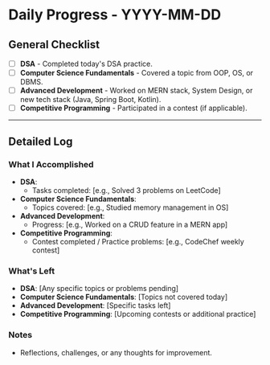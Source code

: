 # Daily Progress - YYYY-MM-DD

## General Checklist

- [ ] **DSA** - Completed today's DSA practice.
- [ ] **Computer Science Fundamentals** - Covered a topic from OOP, OS, or DBMS.
- [ ] **Advanced Development** - Worked on MERN stack, System Design, or new tech stack (Java, Spring Boot, Kotlin).
- [ ] **Competitive Programming** - Participated in a contest (if applicable).

---

## Detailed Log

### What I Accomplished

- **DSA**:
  - Tasks completed: [e.g., Solved 3 problems on LeetCode]
- **Computer Science Fundamentals**:
  - Topics covered: [e.g., Studied memory management in OS]
- **Advanced Development**:
  - Progress: [e.g., Worked on a CRUD feature in a MERN app]
- **Competitive Programming**:
  - Contest completed / Practice problems: [e.g., CodeChef weekly contest]

### What's Left

- **DSA**: [Any specific topics or problems pending]
- **Computer Science Fundamentals**: [Topics not covered today]
- **Advanced Development**: [Specific tasks left]
- **Competitive Programming**: [Upcoming contests or additional practice]

### Notes

- Reflections, challenges, or any thoughts for improvement.
